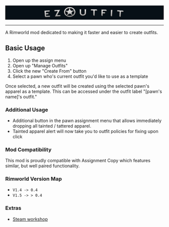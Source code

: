![EzOutfit](./Assets/EzOutfit_READMEPreview.png)

---

A Rimworld mod dedicated to making it faster and easier to create outfits.

## Basic Usage

1. Open up the assign menu
2. Open up "Manage Outfits"
3. Click the new "Create From" button
4. Select a pawn who's current outfit you'd like to use as a template

Once selected, a new outfit will be created using the selected pawn's apparel as a template. This can be accessed under the outfit label "[pawn's name]'s outfit."

### Additional Usage

* Additional button in the pawn assignment menu that allows immediately dropping all tainted / tattered apparel.
* Tainted apparel alert will now take you to outfit policies for fixing upon click

### Mod Compatibility

This mod is proudly compatible with Assignment Copy which features similar, but well paired functionality.

### Rimworld Version Map

* `V1.4 -> 0.4`
* `V1.5 -> > 0.4`

### Extras

- [Steam workshop](https://steamcommunity.com/sharedfiles/filedetails/?id=2885961570)